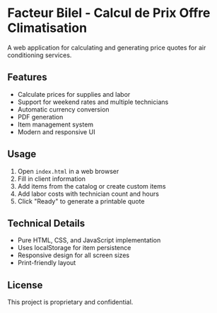 # Facteur Bilel - Calcul de Prix Offre Climatisation

A web application for calculating and generating price quotes for air conditioning services.

## Features

- Calculate prices for supplies and labor
- Support for weekend rates and multiple technicians
- Automatic currency conversion
- PDF generation
- Item management system
- Modern and responsive UI

## Usage

1. Open `index.html` in a web browser
2. Fill in client information
3. Add items from the catalog or create custom items
4. Add labor costs with technician count and hours
5. Click "Ready" to generate a printable quote

## Technical Details

- Pure HTML, CSS, and JavaScript implementation
- Uses localStorage for item persistence
- Responsive design for all screen sizes
- Print-friendly layout

## License

This project is proprietary and confidential.